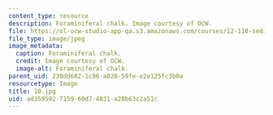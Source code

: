 ```yaml
---
content_type: resource
description: Foraminiferal chalk. Image courtesy of OCW.
file: https://ol-ocw-studio-app-qa.s3.amazonaws.com/courses/12-110-sedimentary-geology-fall-2004/ad359592715960d74831a28b63c2a51c_10.jpg
file_type: image/jpeg
image_metadata:
  caption: Foraminiferal chalk.
  credit: Image courtesy of OCW.
  image-alt: Foraminiferal chalk.
parent_uid: 230dd682-1c86-a028-59fe-e2e125fc3b0a
resourcetype: Image
title: 10.jpg
uid: ad359592-7159-60d7-4831-a28b63c2a51c
---
```

